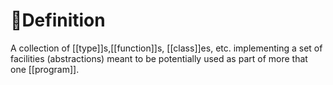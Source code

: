# 📝Definition
A collection of [[type]]s,[[function]]s, [[class]]es, etc. implementing a set of facilities (abstractions) meant to be potentially used as part of more that one [[program]].